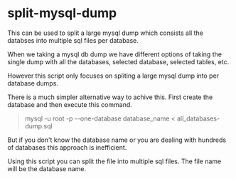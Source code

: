 # split-mysql-dump
This can be used to split a large mysql dump which consists all the databses into multiple sql files per database.

When we taking a mysql db dump we have different options of taking the single dump with all the databases, selected database, selected tables, etc.

However this script only focuses on spliting a large mysql dump into per database dumps.

There is a much simpler alternative way to achive this. First create the database and then execute this command.

>mysql -u root -p --one-database database_name < all_databases-dump.sql

But if you don't know the database name or you are dealing with hundreds of databases this approach is inefficient.

Using this script you can split the file into multiple sql files. The file name will be the database name.


